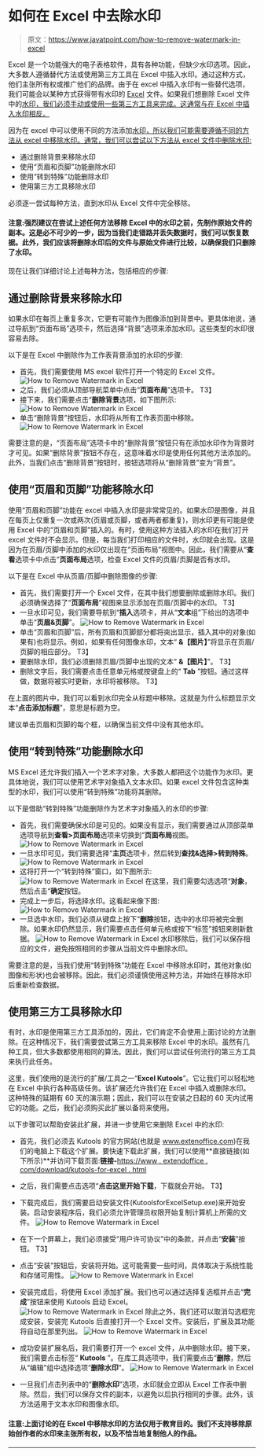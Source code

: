# 如何在 Excel 中去除水印

> 原文：<https://www.javatpoint.com/how-to-remove-watermark-in-excel>

Excel 是一个功能强大的电子表格软件，具有各种功能，但缺少水印选项。因此，大多数人遵循替代方法或使用第三方工具在 Excel 中插入水印。通过这种方式，他们主张所有权或推广他们的品牌。由于在 excel 中插入水印有一些替代选项，我们可能会以某种方式获得带有水印的 [Excel](https://www.javatpoint.com/excel-tutorial) 文件。如果我们想删除 Excel 文件中的[水印，我们必须手动或使用一些第三方工具来完成。这通常与在 Excel 中插入水印相反。](how-to-add-watermark-in-excel)

因为在 excel 中可以使用不同的方法添加[水印，所以我们可能需要遵循不同的方法从 excel 中移除水印。通常，我们可以尝试以下方法从 excel 文件中删除水印:](https://www.javatpoint.com/watermark-in-excel)

*   通过删除背景来移除水印
*   使用“页眉和页脚”功能删除水印
*   使用“转到特殊”功能删除水印
*   使用第三方工具移除水印

必须逐一尝试每种方法，直到水印从 Excel 文件中完全移除。

#### 注意:强烈建议在尝试上述任何方法移除 Excel 中的水印之前，先制作原始文件的副本。这是必不可少的一步，因为当我们走错路并丢失数据时，我们可以恢复数据。此外，我们应该将删除水印后的文件与原始文件进行比较，以确保我们只删除了水印。

现在让我们详细讨论上述每种方法，包括相应的步骤:

## 通过删除背景来移除水印

如果水印在每页上重复多次，它更有可能作为图像添加到背景中。更具体地说，通过导航到“页面布局”选项卡，然后选择“背景”选项来添加水印。这些类型的水印很容易去除。

以下是在 Excel 中删除作为工作表背景添加的水印的步骤:

*   首先，我们需要使用 MS excel 软件打开一个特定的 Excel 文件。
    ![How to Remove Watermark in Excel](img/e34792e74af86778430e0b6f7815faa3.png)
*   之后，我们必须从顶部导航菜单中点击“**页面布局**”选项卡。
    T3】
*   接下来，我们需要点击“**删除背景**选项，如下图所示:
    ![How to Remove Watermark in Excel](img/a4b41be43c2d587201844975f329ee6c.png)
*   单击“删除背景”按钮后，水印将从所有工作表页面中移除。
    ![How to Remove Watermark in Excel](img/bf3f3d0278d50259a7dc5de22f633802.png)

需要注意的是，“页面布局”选项卡中的“删除背景”按钮只有在添加水印作为背景时才可见。如果“删除背景”按钮不存在，这意味着水印是使用任何其他方法添加的。此外，当我们点击“删除背景”按钮时，按钮选项将从“删除背景”变为“背景”。

## 使用“页眉和页脚”功能移除水印

使用“页眉和页脚”功能在 excel 中插入水印是非常常见的。如果水印是图像，并且在每页上仅重复一次或两次(页眉或页脚，或者两者都重复)，则水印更有可能是使用 Excel 中的“页眉和页脚”插入的。有时，使用这种方法插入的水印在我们打开 excel 文件时不会显示。但是，每当我们打印相应的文件时，水印就会出现。这是因为在页眉/页脚中添加的水印仅出现在“页面布局”视图中。因此，我们需要从“**查看**选项卡中点击“**页面布局**选项，检查 Excel 文件的页眉/页脚是否有水印。

以下是在 Excel 中从页眉/页脚中删除图像的步骤:

*   首先，我们需要打开一个 Excel 文件，在其中我们想要删除或删除水印。我们必须确保选择了“**页面布局**”视图来显示添加在页眉/页脚中的水印。
    T3】
*   一旦水印可见，我们需要导航到“**插入**选项卡，并从“**文本**组”下给出的选项中单击“**页眉&页脚**”。
    ![How to Remove Watermark in Excel](img/713bf3437105c6084dab0dda96885d59.png)
*   单击“页眉和页脚”后，所有页眉和页脚部分都将突出显示，插入其中的对象(如果有)也将显示。例如，如果有任何图像水印，文本“ **&【图片】**”将显示在页眉/页脚的相应部分。
    T3】
*   要删除水印，我们必须删除页眉/页脚中出现的文本“ **&【图片】**”。
    T3】
*   删除文字后，我们需要点击任意单元格或按键盘上的“ **Tab** ”按钮。通过这样做，数据将被实时更新，水印将被移除。
    T3】

在上面的图片中，我们可以看到水印完全从标题中移除。这就是为什么标题显示文本“**点击添加标题**”，意思是标题为空。

建议单击页眉和页脚的每个框，以确保当前文件中没有其他水印。

## 使用“转到特殊”功能删除水印

MS Excel 还允许我们插入一个艺术字对象，大多数人都把这个功能作为水印。更具体地说，我们可以使用艺术字对象插入文本水印。如果 excel 文件包含这种类型的水印，我们可以使用“转到特殊”功能将其删除。

以下是借助“转到特殊”功能删除作为艺术字对象插入的水印的步骤:

*   首先，我们需要确保水印是可见的。如果没有显示，我们需要通过从顶部菜单选项导航到**查看>页面布局**选项来切换到“**页面布局**视图。
    ![How to Remove Watermark in Excel](img/9e93a35a17bfaae55db2cafefe4e14ac.png)
*   一旦水印可见，我们需要选择“**主页**选项卡，然后转到**查找&选择>转到特殊**。
    ![How to Remove Watermark in Excel](img/39bdf197904a10f80d197af02ece5a59.png)
*   这将打开一个“转到特殊”窗口，如下图所示:
    ![How to Remove Watermark in Excel](img/c89ebdb957110b02ca737c2fdf1260e3.png)
    在这里，我们需要勾选选项“**对象**，然后点击“**确定**按钮。
*   完成上一步后，将选择水印。这看起来像下图:
    ![How to Remove Watermark in Excel](img/964ebb3ad19e5db1915804af47e4a02d.png)
*   一旦选中水印，我们必须从键盘上按下“**删除**按钮，选中的水印将被完全删除。如果水印仍然显示，我们需要点击任何单元格或按下“标签”按钮来刷新数据。
    ![How to Remove Watermark in Excel](img/14937b113bdc6f8b88ff1925f1b80470.png)
    水印移除后，我们可以保存相应的文件，避免按照相同的步骤从当前文件中删除水印。

需要注意的是，当我们使用“转到特殊”功能在 Excel 中移除水印时，其他对象(如图像和形状)也会被移除。因此，我们必须谨慎使用这种方法，并始终在移除水印后重新检查数据。

## 使用第三方工具移除水印

有时，水印是使用第三方工具添加的，因此，它们肯定不会使用上面讨论的方法删除。在这种情况下，我们需要尝试第三方工具来移除 Excel 中的水印。虽然有几种工具，但大多数都使用相同的算法。因此，我们可以尝试任何流行的第三方工具来执行此任务。

这里，我们使用的是流行的扩展/工具之一“**Excel Kutools**”。它让我们可以轻松地在 Excel 中执行各种高级任务。该扩展还允许我们在 Excel 中插入或删除水印。这种特殊的延期有 60 天的演示期；因此，我们可以在安装之日起的 60 天内试用它的功能。之后，我们必须购买此扩展以备将来使用。

以下步骤可以帮助安装此扩展，并进一步使用它来删除 Excel 中的水印:

*   首先，我们必须去 Kutools 的官方网站(也就是 www.extenoffice.com)在我们的电脑上下载这个扩展。要快速下载此扩展，我们可以使用**直接链接(如下所示)**并访问下载页面:**链接-**[https://www . extendoffice . com/download/kutools-for-excel . html](https://www.extendoffice.com/download/kutools-for-excel.html)
*   之后，我们需要点击选项“**点击这里开始下载**，下载就会开始。
    T3】
*   下载完成后，我们需要启动安装文件(KutoolsforExcelSetup.exe)来开始安装。启动安装程序后，我们必须允许管理员权限开始复制计算机上所需的文件。
    ![How to Remove Watermark in Excel](img/555aab745ba497dffc5e03f9a79bae15.png)
*   在下一个屏幕上，我们必须接受“用户许可协议”中的条款，并点击“**安装**”按钮。
    T3】
*   点击“安装”按钮后，安装将开始。这可能需要一些时间，具体取决于系统性能和存储可用性。
    ![How to Remove Watermark in Excel](img/2919291d1996f3fa04052e6df7b78465.png)
*   安装完成后，将使用 Excel 添加扩展。我们也可以通过选择复选框并点击“**完成**”按钮来使用 Kutools 启动 Excel。
    ![How to Remove Watermark in Excel](img/60bf2f9a7004341be4992b1458eea6b3.png)
    除此之外，我们还可以取消勾选框完成安装，安装完 Kutools 后直接打开一个 Excel 文件。安装后，扩展及其功能将自动在那里列出。
    ![How to Remove Watermark in Excel](img/de6c465803137a02cb007a6553218417.png)
*   成功安装扩展名后，我们需要打开一个 excel 文件，从中删除水印。接下来，我们需要点击标签“ **Kutools** ”。在库工具选项中，我们需要点击“**删除**，然后从“编辑”组中选择选项“**删除水印**”。
    ![How to Remove Watermark in Excel](img/10b1e6b9b91d2120ccf6046f3788d3e5.png)

*   一旦我们点击列表中的“**删除水印**”选项，水印就会立即从 Excel 工作表中删除。然后，我们可以保存文件的副本，以避免以后执行相同的步骤。此外，该方法适用于文本水印和图像水印。

#### 注意:上面讨论的在 Excel 中移除水印的方法仅用于教育目的。我们不支持移除原始创作者的水印来主张所有权，以及不恰当地复制他人的作品。

* * *